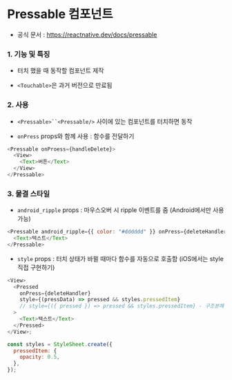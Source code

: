 # Pressable 컴포넌트

- 공식 문서 : https://reactnative.dev/docs/pressable

### 1. 기능 및 특징

- 터치 했을 때 동작할 컴포넌트 제작

- `<Touchable>`은 과거 버전으로 만료됨

### 2. 사용

- ` <Pressable>``<Pressable/> ` 사이에 있는 컴포넌트를 터치하면 동작

- `onPress` props와 함께 사용 : 함수를 전달하기

```js
<Pressable onProess={handleDelete}>
  <View>
    <Text>버튼</Text>
  </View>
</Pressable>
```

### 3. 물결 스타일

- `android_ripple` props : 마우스오버 시 ripple 이벤트를 줌 (Android에서만 사용 가능)

```js
<Pressable android_ripple={{ color: "#dddddd" }} onPress={deleteHandler}>
  <Text>텍스트</Text>
</Pressable>
```

- `style` props : 터치 상태가 바뀔 때마다 함수를 자동으로 호출함 (iOS에서는 style 직접 구현하기)

```js
<View>
  <Pressed
    onPress={deleteHandler}
    style={(pressData) => pressed && styles.pressedItem}
    // style={({ pressed }) => pressed && styles.pressedItem} - 구조분해할당 사용
  >
    <Text>텍스트</Text>
  </Pressed>
</View>;

const styles = StyleSheet.create({
  pressedItem: {
    opacity: 0.5,
  },
});
```
